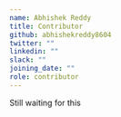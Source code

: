 ```yaml
---
name: Abhishek Reddy
title: Contributor
github: abhishekreddy8604
twitter: ""
linkedin: ""
slack: ""
joining_date: ""
role: contributor
---
```


Still waiting for this

